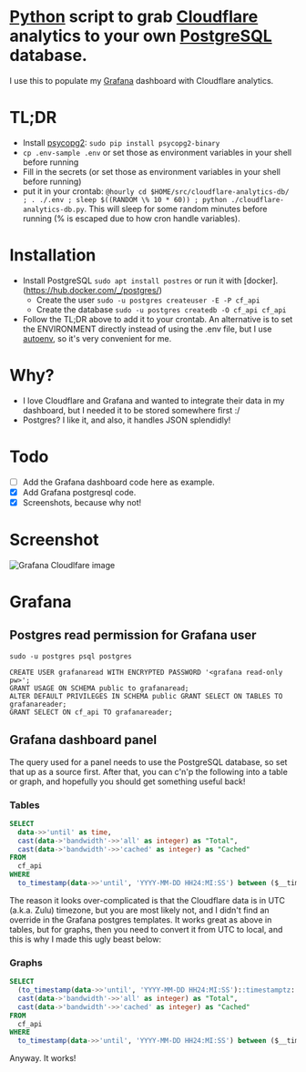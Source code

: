 # [Python](https://python.org) script to grab [Cloudflare](https://api.cloudflare.com/#zone-analytics-dashboard) analytics to your own [PostgreSQL](https://postgresql.org) database. 

I use this to populate my [Grafana](https://grafana.org) dashboard with Cloudflare analytics.

# TL;DR
* Install [psycopg2](http://initd.org/psycopg/): ```sudo pip install psycopg2-binary```
* ```cp .env-sample .env``` or set those as environment variables in your shell before running
* Fill in the secrets (or set those as environment variables in your shell before running)
* put it in your crontab: ```@hourly cd $HOME/src/cloudflare-analytics-db/ ; . ./.env ; sleep $((RANDOM \% 10 * 60)) ; python ./cloudflare-analytics-db.py```. This will sleep for some random minutes before running (\% is escaped due to how cron handle variables).

# Installation
* Install PostgreSQL ```sudo apt install postres``` or run it with [docker].(https://hub.docker.com/_/postgres/)
  * Create the user ```sudo -u postgres createuser -E -P cf_api```
  * Create the database ```sudo -u postgres createdb -O cf_api cf_api```
* Follow the TL;DR above to add it to your crontab. An alternative is to set the ENVIRONMENT directly instead of using the .env file, but I use [autoenv](https://github.com/kennethreitz/autoenv), so it's very convenient for me.

# Why?
* I love Cloudflare and Grafana and wanted to integrate their data in my dashboard, but I needed it to be stored somewhere first :/
* Postgres? I like it, and also, it handles JSON splendidly!

# Todo
- [ ] Add the Grafana dashboard code here as example.
- [X] Add Grafana postgresql code.
- [X] Screenshots, because why not!

# Screenshot

![Grafana Cloudlfare image](https://i.imgur.com/zcUFae0.png)

# Grafana
## Postgres read permission for Grafana user
```sudo -u postgres psql postgres```
```
CREATE USER grafanaread WITH ENCRYPTED PASSWORD '<grafana read-only pw>';
GRANT USAGE ON SCHEMA public to grafanaread;
ALTER DEFAULT PRIVILEGES IN SCHEMA public GRANT SELECT ON TABLES TO grafanareader;
GRANT SELECT ON cf_api TO grafanareader;
```

## Grafana dashboard panel
The query used for a panel needs to use the PostgreSQL database, so set that up as a source first.
After that, you can c'n'p the following into a table or graph, and hopefully you should get something useful back!

### Tables
```sql
SELECT 
  data->>'until' as time,
  cast(data->'bandwidth'->>'all' as integer) as "Total",
  cast(data->'bandwidth'->>'cached' as integer) as "Cached"
FROM 
  cf_api 
WHERE
  to_timestamp(data->>'until', 'YYYY-MM-DD HH24:MI:SS') between ($__timeFrom() at time zone 'UTC') AND ($__timeTo() at time zone 'UTC')
```

The reason it looks over-complicated is that the Cloudflare data is in UTC (a.k.a. Zulu) timezone, but you are most likely not, and I didn't find an override in the Grafana postgres templates. It works great as above in tables, but for graphs, then you need to convert it from UTC to local, and this is why I made this ugly beast below:

### Graphs
```sql
SELECT 
  (to_timestamp(data->>'until', 'YYYY-MM-DD HH24:MI:SS')::timestamptz::timestamp) as time,
  cast(data->'bandwidth'->>'all' as integer) as "Total",
  cast(data->'bandwidth'->>'cached' as integer) as "Cached"
FROM 
  cf_api 
WHERE
  to_timestamp(data->>'until', 'YYYY-MM-DD HH24:MI:SS') between ($__timeFrom() at time zone 'UTC') AND ($__timeTo() at time zone 'UTC')
```

Anyway. It works!